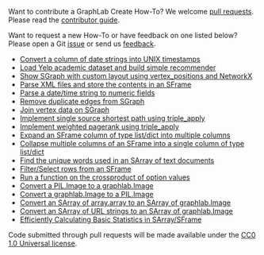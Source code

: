 Want to contribute a GraphLab Create How-To? We welcome [pull requests](https://github.com/graphlab-code/how-to/pulls). Please read the [contributor guide](https://github.com/graphlab-code/how-to/blob/master/CONTRIBUTING.md).

Want to request a new How-To or have feedback on one listed below? Please open a Git [issue](https://github.com/graphlab-code/how-to/issues?q=is%3Aopen+is%3Aissue) or send us [feedback](http://graphlab.com/company/contact.html). 


* [Convert a column of date strings into UNIX timestamps](convert_column_to_timestamp.py)
* [Load Yelp academic dataset and build simple recommender](load_yelp_dataset.py)
* [Show SGraph with custom layout using vertex_positions and NetworkX](sgraph_show_with_nx_layout.py)
* [Parse XML files and store the contents in an SFrame](sframe_xml_to_dict.py)
* [Parse a date/time string to numeric fields](parse_string_time.py)
* [Remove duplicate edges from SGraph](remove_duplicate_edges.py)
* [Join vertex data on SGraph](join_vertex_data_on_sgraph.py)
* [Implement single source shortest path using triple_apply](triple_apply_shortest_path.py)
* [Implement weighted pagerank using triple_apply](triple_apply_weighted_pagerank.py)
* [Expand an SFrame column of type list/dict into multiple columns](sframe_unpack.py)
* [Collapse multiple columns of an SFrame into a single column of type list/dict](sframe_pack.py)
* [Find the unique words used in an SArray of text documents](sarray_vocabulary.py)
* [Filter/Select rows from an SFrame](select_subset_rows.py)
* [Run a function on the crossproduct of option values](experiment_over_parameters.py)
* [Convert a PIL.Image to a graphlab.Image](from_pil_image.py)
* [Convert a graphlab.Image to a PIL.Image](to_pil_image.py)
* [Convert an SArray of array.array to an SArray of graphlab.Image](array_to_image.py)
* [Convert an SArray of URL strings to an SArray of graphlab.Image](url_to_img.py)
* [Efficiently Calculating Basic Statistics in SArray/SFrame](sarray_basic_stats.py)

Code submitted through pull requests will be made available under the [CC0 1.0 Universal license](https://github.com/graphlab-code/how-to/blob/master/LICENSE).
